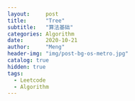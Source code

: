 ```yaml
---
layout:     post
title:      "Tree"
subtitle:   "算法基础"
categories: Algorithm
date:       2020-10-21
author:     "Meng"
header-img: "img/post-bg-os-metro.jpg"
catalog: true
hidden: true
tags:
  - Leetcode
  - Algorithm
---
```


